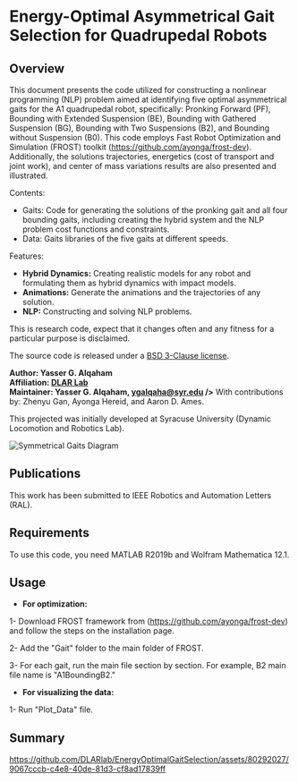 # Energy-Optimal Asymmetrical Gait Selection for Quadrupedal Robots

## Overview

This document presents the code utilized for constructing a nonlinear programming (NLP) problem aimed at identifying five optimal asymmetrical gaits for the A1 quadrupedal robot, specifically: Pronking Forward (PF), Bounding with Extended Suspension (BE), Bounding with Gathered Suspension (BG), Bounding with Two Suspensions (B2), and Bounding without Suspension (B0). This code employs Fast Robot Optimization and Simulation (FROST) toolkit (https://github.com/ayonga/frost-dev). Additionally, the solutions trajectories, energetics (cost of transport and joint work), and center of mass variations results are also presented and illustrated. 


Contents:
* Gaits: Code for generating the solutions of the pronking gait and all four bounding gaits, including creating the hybrid system and the NLP problem cost functions and constraints.
* Data: Gaits libraries of the five gaits at different speeds.

Features:

* **Hybrid Dynamics:** Creating realistic models for any robot and formulating them as hybrid dynamics with impact models.
* **Animations:** Generate the animations and the trajectories of any solution. 
* **NLP:** Constructing and solving NLP problems.

This is research code, expect that it changes often and any fitness for a particular purpose is disclaimed.

The source code is released under a [BSD 3-Clause license](LICENSE).

**Author: Yasser G. Alqaham<br />
Affiliation: [DLAR Lab](https://dlarlab.syr.edu)<br />
Maintainer: Yasser G. Alqaham, ygalqaha@syr.edu />**
With contributions by: Zhenyu Gan, Ayonga Hereid, and Aaron D. Ames.

This projected was initially developed at Syracuse University (Dynamic Locomotion and Robotics Lab).

![Symmetrical Gaits Diagram](https://github.com/DLARlab/EnergyOptimalGaitSelection/assets/80292027/d99a1608-25b4-425f-9a7a-8f98f9a1ae26)

## Publications

This work has been submitted to IEEE Robotics and Automation Letters (RAL).

## Requirements

To use this code, you need MATLAB R2019b and Wolfram Mathematica 12.1.

## Usage

* **For optimization:**

1- Download FROST framework from (https://github.com/ayonga/frost-dev) and follow the steps on the installation page.

2- Add the "Gait" folder to the main folder of FROST.

3- For each gait, run the main file section by section. For example, B2 main file name is "A1BoundingB2."

* **For visualizing the data:**

1- Run "Plot_Data" file.

## Summary

https://github.com/DLARlab/EnergyOptimalGaitSelection/assets/80292027/9067cccb-c4e8-40de-81d3-cf8ad17839ff


